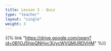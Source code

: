 ```yaml
---
title: Lesson 3 - Quiz
type: "teacher" 
layout: "single"
weight: 3
---
```


{{% link "https://drive.google.com/open?id=0B1OJ5hjpQNHvc3UycWVQMURDVHM" %}}
